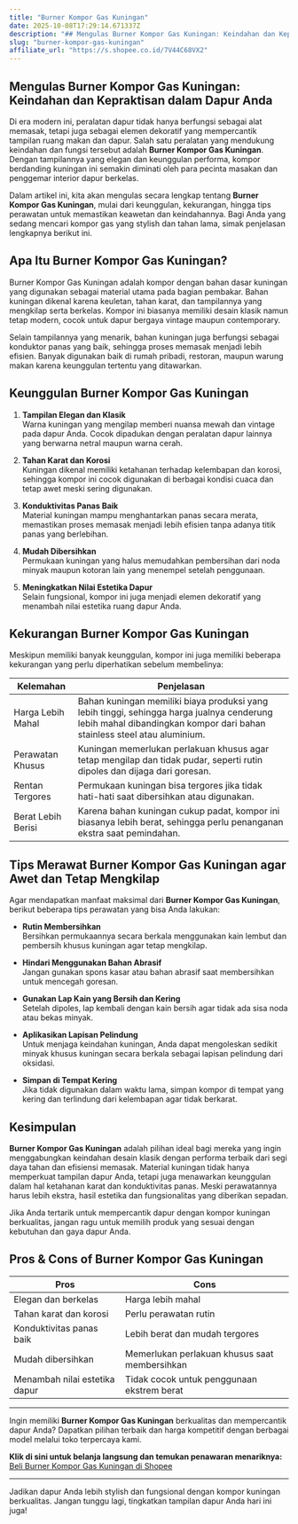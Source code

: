 ```yaml
---
title: "Burner Kompor Gas Kuningan"
date: 2025-10-08T17:29:14.671337Z
description: "## Mengulas Burner Kompor Gas Kuningan: Keindahan dan Kepraktisan dalam Dapur Anda..."
slug: "burner-kompor-gas-kuningan"
affiliate_url: "https://s.shopee.co.id/7V44C68VX2"
---
```

## Mengulas Burner Kompor Gas Kuningan: Keindahan dan Kepraktisan dalam Dapur Anda

Di era modern ini, peralatan dapur tidak hanya berfungsi sebagai alat memasak, tetapi juga sebagai elemen dekoratif yang mempercantik tampilan ruang makan dan dapur. Salah satu peralatan yang mendukung keindahan dan fungsi tersebut adalah **Burner Kompor Gas Kuningan**. Dengan tampilannya yang elegan dan keunggulan performa, kompor berdanding kuningan ini semakin diminati oleh para pecinta masakan dan penggemar interior dapur berkelas.

Dalam artikel ini, kita akan mengulas secara lengkap tentang **Burner Kompor Gas Kuningan**, mulai dari keunggulan, kekurangan, hingga tips perawatan untuk memastikan keawetan dan keindahannya. Bagi Anda yang sedang mencari kompor gas yang stylish dan tahan lama, simak penjelasan lengkapnya berikut ini.

## Apa Itu Burner Kompor Gas Kuningan?

Burner Kompor Gas Kuningan adalah kompor dengan bahan dasar kuningan yang digunakan sebagai material utama pada bagian pembakar. Bahan kuningan dikenal karena keuletan, tahan karat, dan tampilannya yang mengkilap serta berkelas. Kompor ini biasanya memiliki desain klasik namun tetap modern, cocok untuk dapur bergaya vintage maupun contemporary.

Selain tampilannya yang menarik, bahan kuningan juga berfungsi sebagai konduktor panas yang baik, sehingga proses memasak menjadi lebih efisien. Banyak digunakan baik di rumah pribadi, restoran, maupun warung makan karena keunggulan tertentu yang ditawarkan.

## Keunggulan Burner Kompor Gas Kuningan

1. **Tampilan Elegan dan Klasik**  
   Warna kuningan yang mengilap memberi nuansa mewah dan vintage pada dapur Anda. Cocok dipadukan dengan peralatan dapur lainnya yang berwarna netral maupun warna cerah.

2. **Tahan Karat dan Korosi**  
   Kuningan dikenal memiliki ketahanan terhadap kelembapan dan korosi, sehingga kompor ini cocok digunakan di berbagai kondisi cuaca dan tetap awet meski sering digunakan.

3. **Konduktivitas Panas Baik**  
   Material kuningan mampu menghantarkan panas secara merata, memastikan proses memasak menjadi lebih efisien tanpa adanya titik panas yang berlebihan.

4. **Mudah Dibersihkan**  
   Permukaan kuningan yang halus memudahkan pembersihan dari noda minyak maupun kotoran lain yang menempel setelah penggunaan.

5. **Meningkatkan Nilai Estetika Dapur**  
   Selain fungsional, kompor ini juga menjadi elemen dekoratif yang menambah nilai estetika ruang dapur Anda.

## Kekurangan Burner Kompor Gas Kuningan

Meskipun memiliki banyak keunggulan, kompor ini juga memiliki beberapa kekurangan yang perlu diperhatikan sebelum membelinya:

| Kelemahan | Penjelasan |
|------------|------------|
| Harga Lebih Mahal | Bahan kuningan memiliki biaya produksi yang lebih tinggi, sehingga harga jualnya cenderung lebih mahal dibandingkan kompor dari bahan stainless steel atau aluminium. |
| Perawatan Khusus | Kuningan memerlukan perlakuan khusus agar tetap mengilap dan tidak pudar, seperti rutin dipoles dan dijaga dari goresan. |
| Rentan Tergores | Permukaan kuningan bisa tergores jika tidak hati-hati saat dibersihkan atau digunakan. |
| Berat Lebih Berisi | Karena bahan kuningan cukup padat, kompor ini biasanya lebih berat, sehingga perlu penanganan ekstra saat pemindahan. |

## Tips Merawat Burner Kompor Gas Kuningan agar Awet dan Tetap Mengkilap

Agar mendapatkan manfaat maksimal dari **Burner Kompor Gas Kuningan**, berikut beberapa tips perawatan yang bisa Anda lakukan:

- **Rutin Membersihkan**  
  Bersihkan permukaannya secara berkala menggunakan kain lembut dan pembersih khusus kuningan agar tetap mengkilap.

- **Hindari Menggunakan Bahan Abrasif**  
  Jangan gunakan spons kasar atau bahan abrasif saat membersihkan untuk mencegah goresan.

- **Gunakan Lap Kain yang Bersih dan Kering**  
  Setelah dipoles, lap kembali dengan kain bersih agar tidak ada sisa noda atau bekas minyak.

- **Aplikasikan Lapisan Pelindung**  
  Untuk menjaga keindahan kuningan, Anda dapat mengoleskan sedikit minyak khusus kuningan secara berkala sebagai lapisan pelindung dari oksidasi.

- **Simpan di Tempat Kering**  
  Jika tidak digunakan dalam waktu lama, simpan kompor di tempat yang kering dan terlindung dari kelembapan agar tidak berkarat.

## Kesimpulan

**Burner Kompor Gas Kuningan** adalah pilihan ideal bagi mereka yang ingin menggabungkan keindahan desain klasik dengan performa terbaik dari segi daya tahan dan efisiensi memasak. Material kuningan tidak hanya memperkuat tampilan dapur Anda, tetapi juga menawarkan keunggulan dalam hal ketahanan karat dan konduktivitas panas. Meski perawatannya harus lebih ekstra, hasil estetika dan fungsionalitas yang diberikan sepadan.

Jika Anda tertarik untuk mempercantik dapur dengan kompor kuningan berkualitas, jangan ragu untuk memilih produk yang sesuai dengan kebutuhan dan gaya dapur Anda.

## Pros & Cons of Burner Kompor Gas Kuningan

| **Pros** | **Cons** |
|------------|------------|
| Elegan dan berkelas | Harga lebih mahal | 
| Tahan karat dan korosi | Perlu perawatan rutin | 
| Konduktivitas panas baik | Lebih berat dan mudah tergores | 
| Mudah dibersihkan | Memerlukan perlakuan khusus saat membersihkan | 
| Menambah nilai estetika dapur | Tidak cocok untuk penggunaan ekstrem berat | 

---

Ingin memiliki **Burner Kompor Gas Kuningan** berkualitas dan mempercantik dapur Anda? Dapatkan pilihan terbaik dan harga kompetitif dengan berbagai model melalui toko terpercaya kami.

**Klik di sini untuk belanja langsung dan temukan penawaran menariknya:** [Beli Burner Kompor Gas Kuningan di Shopee](https://s.shopee.co.id/7V44C68VX2)

---

Jadikan dapur Anda lebih stylish dan fungsional dengan kompor kuningan berkualitas. Jangan tunggu lagi, tingkatkan tampilan dapur Anda hari ini juga!